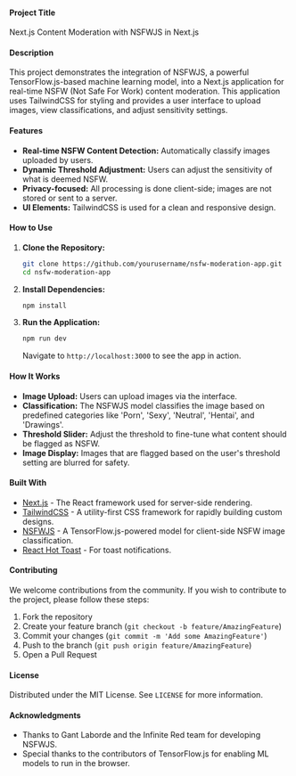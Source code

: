 #### Project Title
Next.js Content Moderation with NSFWJS in Next.js

#### Description
This project demonstrates the integration of NSFWJS, a powerful TensorFlow.js-based machine learning model, into a Next.js application for real-time NSFW (Not Safe For Work) content moderation. This application uses TailwindCSS for styling and provides a user interface to upload images, view classifications, and adjust sensitivity settings.

#### Features
- **Real-time NSFW Content Detection:** Automatically classify images uploaded by users.
- **Dynamic Threshold Adjustment:** Users can adjust the sensitivity of what is deemed NSFW.
- **Privacy-focused:** All processing is done client-side; images are not stored or sent to a server.
- **UI Elements:** TailwindCSS is used for a clean and responsive design.

#### How to Use
1. **Clone the Repository:**
   ```bash
   git clone https://github.com/yourusername/nsfw-moderation-app.git
   cd nsfw-moderation-app
   ```
   
2. **Install Dependencies:**
   ```bash
   npm install
   ```

3. **Run the Application:**
   ```bash
   npm run dev
   ```
   Navigate to `http://localhost:3000` to see the app in action.

#### How It Works
- **Image Upload:** Users can upload images via the interface.
- **Classification:** The NSFWJS model classifies the image based on predefined categories like 'Porn', 'Sexy', 'Neutral', 'Hentai', and 'Drawings'.
- **Threshold Slider:** Adjust the threshold to fine-tune what content should be flagged as NSFW.
- **Image Display:** Images that are flagged based on the user's threshold setting are blurred for safety.

#### Built With
- [Next.js](https://nextjs.org/) - The React framework used for server-side rendering.
- [TailwindCSS](https://tailwindcss.com/) - A utility-first CSS framework for rapidly building custom designs.
- [NSFWJS](https://github.com/infinitered/nsfwjs) - A TensorFlow.js-powered model for client-side NSFW image classification.
- [React Hot Toast](https://react-hot-toast.com/) - For toast notifications.

#### Contributing
We welcome contributions from the community. If you wish to contribute to the project, please follow these steps:
1. Fork the repository
2. Create your feature branch (`git checkout -b feature/AmazingFeature`)
3. Commit your changes (`git commit -m 'Add some AmazingFeature'`)
4. Push to the branch (`git push origin feature/AmazingFeature`)
5. Open a Pull Request

#### License
Distributed under the MIT License. See `LICENSE` for more information.

#### Acknowledgments
- Thanks to Gant Laborde and the Infinite Red team for developing NSFWJS.
- Special thanks to the contributors of TensorFlow.js for enabling ML models to run in the browser.

